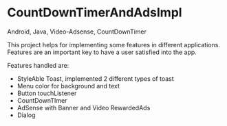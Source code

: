 # CountDownTimerAndAdsImpl
Android, Java, Video-Adsense, CountDownTimer


This project helps for implementing some features in different applications. Features are an important key to have a user satisfied into the app.

Features handled are:
- StyleAble Toast, implemented 2 different types of toast
- Menu color for background and text
- Button touchListener
- CountDownTImer
- AdSense with Banner and Video RewardedAds
- Dialog

